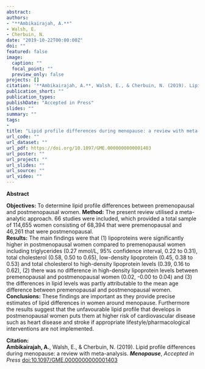 ```yaml
---
abstract: 
authors:
- "**Ambikairajah, A.**"
- Walsh, E.
- Cherbuin, N.
date: "2019-10-22T00:00:00Z"
doi: ""
featured: false
image:
  caption: ""
  focal_point: ""
  preview_only: false
projects: []
citation: '**Ambikairajah, A.**, Walsh, E., & Cherbuin, N. (2019). Lipid profile differences during menopause: a review with meta-analysis. ***Menopause***, *Accepted in Press* [doi:10.1097/GME.0000000000001403](https://doi.org/10.1097/GME.0000000000001403)'
publication_short: ""
publication_types:
publishDate: "Accepted in Press"
slides: ""
summary: ""
tags:
- 
title: "Lipid profile differences during menopause: a review with meta-analysis"
url_code: ""
url_dataset: ""
url_pdf: https://doi.org/10.1097/GME.0000000000001403
url_poster: ""
url_project: ""
url_slides: ""
url_source: ""
url_video: ""
---
```

**Abstract**   

**Objectives:** To determine lipid profile differences between premenopausal and postmenopausal women. 
**Method:** The present review utilised a meta-analytic approach. 66 studies were included, which provided a total sample of 114,655 women consisting of 68,394 that were premenopausal and 46,261 that were postmenopausal.   
**Results:** The main findings were that (1) lipoproteins were significantly higher in postmenopausal women compared to premenopausal women including triglycerides (0.27 mmol/L, 95% confidence interval, 0.22 to 0.31), total cholesterol (0.58, 0.50 to 0.65), low-density lipoprotein (0.45, 0.38 to 0.53) and total cholesterol to high-density lipoprotein levels (0.39, 0.16 to 0.62), (2) there was no difference in high-density lipoprotein levels between premenopausal and postmenopausal women (0.02, -0.00 to 0.04) and (3) the differences in lipid levels was partly attributable to the mean age difference between premenopausal and postmenopausal women.   
**Conclusions:** These findings are important as they provide precise estimates of lipid differences in women around menopause. Furthermore the results suggest that the unfavourable lipid profile that develops in postmenopausal women puts them at higher risk of cardiovascular disease such as heart disease and stroke if appropriate lifestyle/pharmacological interventions are not implemented.   
 

**Citation:**    
**Ambikairajah, A.**, Walsh, E., & Cherbuin, N. (2019). Lipid profile differences during menopause: a review with meta-analysis. ***Menopause***, *Accepted in Press* [doi:10.1097/GME.0000000000001403](https://doi.org/10.1097/GME.0000000000001403)
